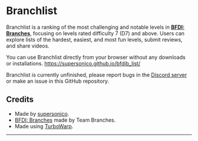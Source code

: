 # Branchlist

Branchlist is a ranking of the most challenging and notable levels in [**BFDI: Branches**](https://teambranches.itch.io/bfdi-branches), focusing on levels rated difficulty 7 (D7) and above.
Users can explore lists of the hardest, easiest, and most fun levels, submit reviews, and share videos.

You can use Branchlist directly from your browser without any downloads or installations.
https://supersonico.github.io/bfdib_list/

Branchlist is currently unfinished, please report bugs in the [Discord server](https://discord.gg/WzpyZ82ZKa) or make an issue in this GitHub repository.

## Credits
- Made by [supersonico](https://github.com/supersonico).
- [BFDI: Branches](https://teambranches.itch.io/bfdi-branches) made by Team Branches.
- Made using [TurboWarp](https://turbowarp.org).

---
